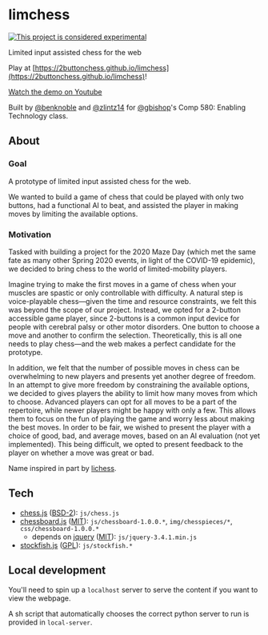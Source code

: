 # limchess

[![This project is considered experimental](https://img.shields.io/badge/status-experimental-critical.svg)](https://benknoble.github.io/status/experimental/)

Limited input assisted chess for the web

Play at
[https://2buttonchess.github.io/limchess](https://2buttonchess.github.io/limchess)!

[Watch the demo on Youtube](https://youtu.be/kLtK9YxcZKA)

Built by [@benknoble](https://github.com/benknoble) and
[@zlintz14](https://github.com/zlintz14) for
[@gbishop](https://github.com/gbishop)'s Comp 580: Enabling Technology class.

## About

### Goal

A prototype of limited input assisted chess for the web.

We wanted to build a game of chess that could be played with only two buttons,
had a functional AI to beat, and assisted the player in making moves by limiting
the available options.

### Motivation

Tasked with building a project for the 2020 Maze Day (which met the same fate as
many other Spring 2020 events, in light of the COVID-19 epidemic), we decided to
bring chess to the world of limited-mobility players.

Imagine trying to make the first moves in a game of chess when your muscles are
spastic or only controllable with difficulty. A natural step is voice-playable
chess&mdash;given the time and resource constraints, we felt this was beyond the
scope of our project. Instead, we opted for a 2-button accessible game player,
since 2-buttons is a common input device for people with cerebral palsy or other
motor disorders. One button to choose a move and another to confirm the
selection. Theoretically, this is all one needs to play chess&mdash;and the web
makes a perfect candidate for the prototype.

In addition, we felt that the number of possible moves in chess can be
overwhelming to new players and presents yet another degree of freedom. In an
attempt to give more freedom by constraining the available options, we decided
to gives players the ability to limit how many moves from which to choose.
Advanced players can opt for all moves to be a part of the repertoire, while
newer players might be happy with only a few. This allows them to focus on the
fun of playing the game and worry less about making the best moves. In order to
be fair, we wished to present the player with a choice of good, bad, and average
moves, based on an AI evaluation (not yet implemented). This being difficult, we
opted to present feedback to the player on whether a move was great or bad.

Name inspired in part by [lichess](https://lichess.org).

## Tech

- [chess.js](https://github.com/jhlywa/chess.js) ([BSD-2](./LICENSE-chess.js)):
  `js/chess.js`
- [chessboard.js](https://chessboardjs.com) ([MIT](./LICENSE-chessboard.js)):
  `js/chessboard-1.0.0.*`,
  `img/chesspieces/*`, `css/chessboard-1.0.0.*`
  - depends on [jquery](https://jquery.com) ([MIT](./LICENSE-jquery.js)):
    `js/jquery-3.4.1.min.js`
- [stockfish.js](https://github.com/niklasf/stockfish.js)
  ([GPL](https://github.com/niklasf/stockfish.js/blob/ddugovic/Copying.txt)): `js/stockfish.*`

## Local development

You'll need to spin up a `localhost` server to serve the content if you want to
view the webpage.

A sh script that automatically chooses the correct python server to run is
provided in `local-server`.
